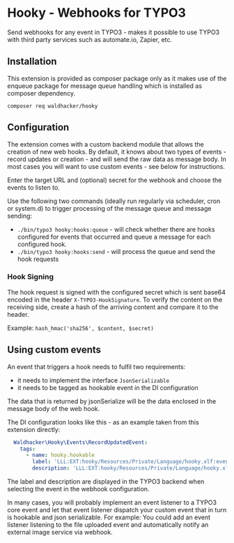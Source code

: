 # Hooky - Webhooks for TYPO3

Send webhooks for any event in TYPO3 - makes it possible to use TYPO3 with
third party services such as automate.io, Zapier, etc.

## Installation

This extension is provided as composer package only as it makes use of the
enqueue package for message queue handling which is installed as composer
dependency.

`composer req waldhacker/hooky`

## Configuration

The extension comes with a custom backend module that allows the creation of new
web hooks. By default, it knows about two types of events - record updates or creation -
and will send the raw data as message body. In most cases you will want to use
custom events - see below for instructions.

Enter the target URL and (optional) secret for the webhook and choose the events
to listen to.

Use the following two commands (ideally run regularly via scheduler, cron or system.d)
to trigger processing of the message queue and message sending:

- `./bin/typo3 hooky:hooks:queue` - will check whether there are hooks configured for events that occurred and queue a message for each configured hook.
- `./bin/typo3 hooky:hooks:send` - will process the queue and send the hook requests

### Hook Signing

The hook request is signed with the configured secret which is sent base64 encoded
in the header `X-TYPO3-HookSignature`. To verify the content on the receiving side,
create a hash of the arriving content and compare it to the header.

Example:
`hash_hmac('sha256', $content, $secret)`

## Using custom events

An event that triggers a hook needs to fulfil two requirements:

- it needs to implement the interface `JsonSerializable`
- it needs to be tagged as hookable event in the DI configuration

The data that is returned by jsonSerialize will be the data enclosed in the message
body of the web hook.

The DI configuration looks like this - as an example taken from this extension directly:

```yaml
  Waldhacker\Hooky\Events\RecordUpdatedEvent:
    tags:
      - name: hooky.hookable
        label: 'LLL:EXT:hooky/Resources/Private/Language/hooky.xlf:event.recordUpdated.label'
        description: 'LLL:EXT:hooky/Resources/Private/Language/hooky.xlf:event.recordUpdated.description'
```

The label and description are displayed in the TYPO3 backend when selecting the event in
the webhook configuration.

In many cases, you will probably implement an event listener to a TYPO3 core event and
let that event listener dispatch your custom event that in turn is hookable and json serializable. For example: You could add an event listener listening to the file uploaded event and automatically notify an external image service via webhook.
